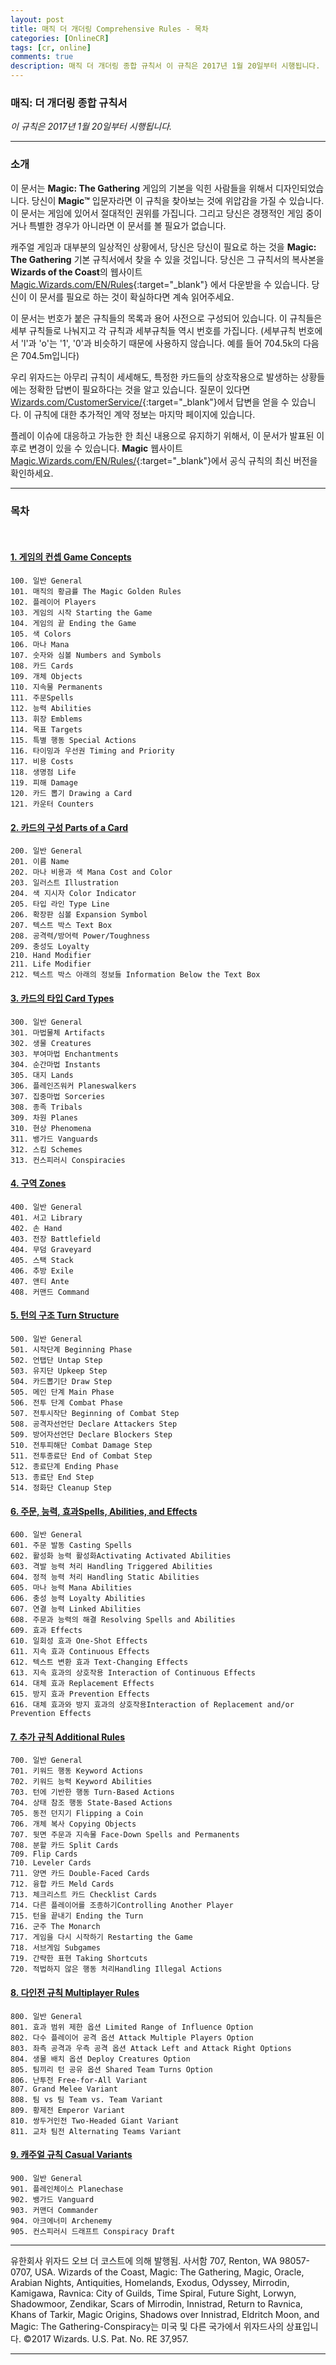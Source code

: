 ```yaml
---
layout: post
title: 매직 더 개더링 Comprehensive Rules - 목차
categories: [OnlineCR]
tags: [cr, online]
comments: true
description: 매직 더 개더링 종합 규칙서 이 규칙은 2017년 1월 20일부터 시행됩니다.
---
```


### **매직: 더 개더링 종합 규칙서**

*이 규칙은 2017년 1월 20일부터 시행됩니다.*

***

### **소개**

이 문서는 **Magic: The Gathering** 게임의 기본을 익힌 사람들을 위해서 디자인되었습니다. 당신이 **Magic™** 입문자라면 이 규칙을 찾아보는 것에 위압감을 가질 수 있습니다. 이 문서는 게임에 있어서 절대적인 권위를 가집니다. 그리고 당신은 경쟁적인 게임 중이거나 특별한 경우가 아니라면 이 문서를 볼 필요가 없습니다.

캐주얼 게임과 대부분의 일상적인 상황에서, 당신은 당신이 필요로 하는 것을 **Magic: The Gathering** 기본 규칙서에서 찾을 수 있을 것입니다. 당신은 그 규칙서의 복사본을 **Wizards of the Coast**의 웹사이트 [Magic.Wizards.com/EN/Rules][Rules]{:target="_blank"} 에서 다운받을 수 있습니다. 당신이 이 문서를 필요로 하는 것이 확실하다면 계속 읽어주세요.

이 문서는 번호가 붙은 규칙들의 목록과 용어 사전으로 구성되어 있습니다. 이 규칙들은 세부 규칙들로 나눠지고 각 규칙과 세부규칙들 역시 번호를 가집니다. (세부규칙 번호에서 'l'과 'o'는 '1', '0'과 비슷하기 때문에 사용하지 않습니다. 예를 들어 704.5k의 다음은 704.5m입니다)

우리 위자드는 아무리 규칙이 세세해도, 특정한 카드들의 상호작용으로 발생하는 상황들에는 정확한 답변이 필요하다는 것을 알고 있습니다. 질문이 있다면 [Wizards.com/CustomerService/](http://wizards.com/CustomerService/){:target="_blank"}에서 답변을 얻을 수 있습니다. 이 규칙에 대한 추가적인 계약 정보는 마지막 페이지에 있습니다.

플레이 이슈에 대응하고 가능한 한 최신 내용으로 유지하기 위해서, 이 문서가 발표된 이후로 변경이 있을 수 있습니다. **Magic** 웹사이트 [Magic.Wizards.com/EN/Rules/][Rules]{:target="_blank"}에서 공식 규칙의 최신 버전을 확인하세요.

[Rules]: http://Magic.Wizards.com/en/Rules

***
 
### **목차**

<br>

#### [1. 게임의 컨셉 Game Concepts](/100)  
	100. 일반 General  
	101. 매직의 황금률 The Magic Golden Rules  
	102. 플레이어 Players  
	103. 게임의 시작 Starting the Game  
	104. 게임의 끝 Ending the Game  
	105. 색 Colors  
	106. 마나 Mana  
	107. 숫자와 심볼 Numbers and Symbols  
	108. 카드 Cards  
	109. 개체 Objects  
	110. 지속물 Permanents  
	111. 주문Spells  
	112. 능력 Abilities  
	113. 휘장 Emblems  
	114. 목표 Targets  
	115. 특별 행동 Special Actions  
	116. 타이밍과 우선권 Timing and Priority  
	117. 비용 Costs  
	118. 생명점 Life  
	119. 피해 Damage  
	120. 카드 뽑기 Drawing a Card  
	121. 카운터 Counters  
  
#### [2. 카드의 구성 Parts of a Card](/200)  
	200. 일반 General  
	201. 이름 Name  
	202. 마나 비용과 색 Mana Cost and Color  
	203. 일러스트 Illustration  
	204. 색 지시자 Color Indicator  
	205. 타입 라인 Type Line  
	206. 확장판 심볼 Expansion Symbol  
	207. 텍스트 박스 Text Box  
	208. 공격력/방어력 Power/Toughness  
	209. 충성도 Loyalty  
	210. Hand Modifier  
	211. Life Modifier  
	212. 텍스트 박스 아래의 정보들 Information Below the Text Box  
  
#### [3. 카드의 타입 Card Types](/300)  
	300. 일반 General  
	301. 마법물체 Artifacts  
	302. 생물 Creatures  
	303. 부여마법 Enchantments  
	304. 순간마법 Instants  
	305. 대지 Lands  
	306. 플레인즈워커 Planeswalkers  
	307. 집중마법 Sorceries  
	308. 종족 Tribals  
	309. 차원 Planes  
	310. 현상 Phenomena  
	311. 뱅가드 Vanguards  
	312. 스킴 Schemes  
	313. 컨스피러시 Conspiracies  
  	
#### [4. 구역 Zones](/400)  
	400. 일반 General  
	401. 서고 Library  
	402. 손 Hand  
	403. 전장 Battlefield  
	404. 무덤 Graveyard  
	405. 스택 Stack  
	406. 추방 Exile  
	407. 앤티 Ante  
	408. 커맨드 Command  
  	
#### [5. 턴의 구조 Turn Structure](/500)  
	500. 일반 General  
	501. 시작단계 Beginning Phase  
	502. 언탭단 Untap Step  
	503. 유지단 Upkeep Step  
	504. 카드뽑기단 Draw Step  
	505. 메인 단계 Main Phase  
	506. 전투 단계 Combat Phase  
	507. 전투시작단 Beginning of Combat Step  
	508. 공격자선언단 Declare Attackers Step  
	509. 방어자선언단 Declare Blockers Step  
	510. 전투피해단 Combat Damage Step  
	511. 전투종료단 End of Combat Step  
	512. 종료단계 Ending Phase  
	513. 종료단 End Step  
	514. 정화단 Cleanup Step  
  	
#### [6. 주문, 능력, 효과Spells, Abilities, and Effects](/600)  
	600. 일반 General  
	601. 주문 발동 Casting Spells  
	602. 활성화 능력 활성화Activating Activated Abilities  
	603. 격발 능력 처리 Handling Triggered Abilities  
	604. 정적 능력 처리 Handling Static Abilities  
	605. 마나 능력 Mana Abilities  
	606. 충성 능력 Loyalty Abilities  
	607. 연결 능력 Linked Abilities  
	608. 주문과 능력의 해결 Resolving Spells and Abilities  
	609. 효과 Effects  
	610. 일회성 효과 One-Shot Effects  
	611. 지속 효과 Continuous Effects  
	612. 텍스트 변환 효과 Text-Changing Effects  
	613. 지속 효과의 상호작용 Interaction of Continuous Effects  
	614. 대체 효과 Replacement Effects  
	615. 방지 효과 Prevention Effects  
	616. 대체 효과와 방지 효과의 상호작용Interaction of Replacement and/or Prevention Effects  
  	
#### [7. 추가 규칙 Additional Rules](/700)  
	700. 일반 General  
	701. 키워드 행동 Keyword Actions  
	702. 키워드 능력 Keyword Abilities  
	703. 턴에 기반한 행동 Turn-Based Actions  
	704. 상태 참조 행동 State-Based Actions  
	705. 동전 던지기 Flipping a Coin  
	706. 개체 복사 Copying Objects  
	707. 뒷면 주문과 지속물 Face-Down Spells and Permanents  
	708. 분할 카드 Split Cards  
	709. Flip Cards  
	710. Leveler Cards  
	711. 양면 카드 Double-Faced Cards  
	712. 융합 카드 Meld Cards  
	713. 체크리스트 카드 Checklist Cards  
	714. 다른 플레이어를 조종하기Controlling Another Player  
	715. 턴을 끝내기 Ending the Turn  
	716. 군주 The Monarch  
	717. 게임을 다시 시작하기 Restarting the Game  
	718. 서브게임 Subgames  
	719. 간략한 표현 Taking Shortcuts  
	720. 적법하지 않은 행동 처리Handling Illegal Actions  
  	
#### [8. 다인전 규칙 Multiplayer Rules](/800)  
	800. 일반 General  
	801. 효과 범위 제한 옵션 Limited Range of Influence Option  
	802. 다수 플레이어 공격 옵션 Attack Multiple Players Option  
	803. 좌측 공격과 우측 공격 옵션 Attack Left and Attack Right Options  
	804. 생물 배치 옵션 Deploy Creatures Option  
	805. 팀끼리 턴 공유 옵션 Shared Team Turns Option  
	806. 난투전 Free-for-All Variant  
	807. Grand Melee Variant  
	808. 팀 vs 팀 Team vs. Team Variant  
	809. 황제전 Emperor Variant  
	810. 쌍두거인전 Two-Headed Giant Variant  
	811. 교차 팀전 Alternating Teams Variant  
 	
#### [9. 캐주얼 규칙 Casual Variants](/900)  
	900. 일반 General  
	901. 플레인체이스 Planechase  
	902. 뱅가드 Vanguard  
	903. 커맨더 Commander  
	904. 아크에너미 Archenemy  
	905. 컨스피러시 드래프트 Conspiracy Draft   

***

<p class="legal">유한회사 위자드 오브 더 코스트에 의해 발행됨. 사서함 707, Renton, WA 98057-0707, USA. Wizards of the Coast, Magic: The Gathering, Magic, Oracle, Arabian Nights, Antiquities, Homelands, Exodus, Odyssey, Mirrodin, Kamigawa, Ravnica: City of Guilds, Time Spiral, Future Sight, Lorwyn, Shadowmoor, Zendikar, Scars of Mirrodin, Innistrad, Return to Ravnica, Khans of Tarkir, Magic Origins, Shadows over Innistrad, Eldritch Moon, and Magic: The Gathering-Conspiracy는 미국 및 다른 국가에서 위자드사의 상표입니다. ©2017 Wizards. U.S. Pat. No. RE 37,957.</p>

***
